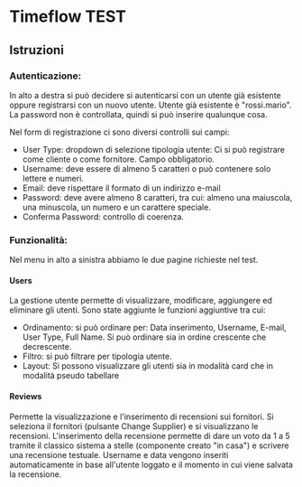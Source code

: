 # Timeflow TEST

## Istruzioni

### Autenticazione:
In alto a destra si può decidere si autenticarsi con un utente già esistente oppure registrarsi con un nuovo utente.
Utente già esistente è "rossi.mario". La password non è controllata, quindi si può inserire qualunque cosa.

Nel form di registrazione ci sono diversi controlli sui campi:

- User Type: dropdown di selezione tipologia utente: Ci si può registrare come cliente o come fornitore. Campo obbligatorio.
- Username: deve essere di almeno 5 caratteri o può contenere solo lettere e numeri.
- Email: deve rispettare il formato di un indirizzo e-mail
- Password: deve avere almeno 8 caratteri, tra cui: almeno una maiuscola, una minuscola, un numero e un carattere speciale.
- Conferma Password: controllo di coerenza.

### Funzionalità:
Nel menu in alto a sinistra abbiamo le due pagine richieste nel test.

#### Users
La gestione utente permette di visualizzare, modificare, aggiungere ed eliminare gli utenti.
Sono state aggiunte le funzioni aggiuntive tra cui:

- Ordinamento: si può ordinare per: Data inserimento, Username, E-mail, User Type, Full Name. Si può ordinare sia in ordine crescente che decrescente.
- Filtro: si può filtrare per tipologia utente.
- Layout: Si possono visualizzare gli utenti sia in modalità card che in modalità pseudo tabellare


#### Reviews
Permette la visualizzazione e l'inserimento di recensioni sui fornitori.
Si seleziona il fornitori (pulsante Change Supplier) e si visualizzano le recensioni. L'inserimento della recensione permette di dare un voto da 1 a 5 tramite il classico sistema a stelle (componente creato "in casa")
e scrivere una recensione testuale. Username e data vengono inseriti automaticamente in base all'utente loggato e il momento in cui viene salvata la recensione.

